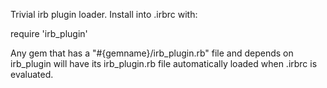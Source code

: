 Trivial irb plugin loader.  Install into .irbrc with:

require 'irb_plugin'

Any gem that has a "#{gemname}/irb_plugin.rb" file and depends on irb_plugin will
have its irb_plugin.rb file automatically loaded when .irbrc is evaluated.
